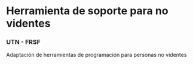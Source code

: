 # Herramienta de soporte para no videntes
### UTN - FRSF
Adaptación de herramientas de programación para personas no videntes
